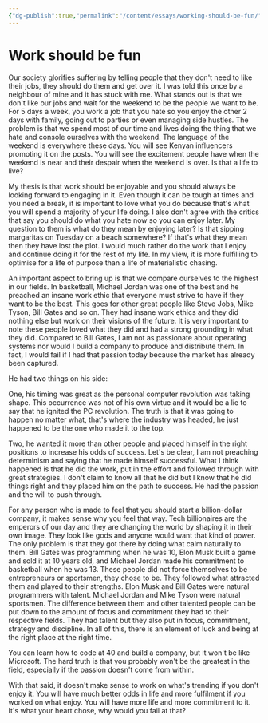 ```yaml
---
{"dg-publish":true,"permalink":"/content/essays/working-should-be-fun/","noteIcon":"2"}
---
```


# Work should be fun

Our society glorifies suffering by telling people that they don't need to like their jobs, they should do them and get over it. I was told this once by a neighbour of mine and it has stuck with me. What stands out is that we don't like our jobs and wait for the weekend to be the people we want to be. For 5 days a week, you work a job that you hate so you enjoy the other 2 days with family, going out to parties or even managing side hustles. The problem is that we spend most of our time and lives doing the thing that we hate and console ourselves with the weekend. The language of the weekend is everywhere these days. You will see Kenyan influencers promoting it on the posts. You will see the excitement people have when the weekend is near and their despair when the weekend is over. Is that a life to live?

My thesis is that work should be enjoyable and you should always be looking forward to engaging in it. Even though it can be tough at times and you need a break, it is important to love what you do because that's what you will spend a majority of your life doing. I also don't agree with the critics that say you should do what you hate now so you can enjoy later. My question to them is what do they mean by enjoying later? Is that sipping margaritas on Tuesday on a beach somewhere? If that's what they mean then they have lost the plot. I would much rather do the work that I enjoy and continue doing it for the rest of my life. In my view, it is more fulfilling to optimise for a life of purpose than a life of materialistic chasing.

An important aspect to bring up is that we compare ourselves to the highest in our fields. In basketball, Michael Jordan was one of the best and he preached an insane work ethic that everyone must strive to have if they want to be the best. This goes for other great people like Steve Jobs, Mike Tyson, Bill Gates and so on. They had insane work ethics and they did nothing else but work on their visions of the future. It is very important to note these people loved what they did and had a strong grounding in what they did. Compared to Bill Gates, I am not as passionate about operating systems nor would I build a company to produce and distribute them. In fact, I would fail if I had that passion today because the market has already been captured. 

He had two things on his side: 

One, his timing was great as the personal computer revolution was taking shape. This occurrence was not of his own virtue and it would be a lie to say that he ignited the PC revolution. The truth is that it was going to happen no matter what, that's where the industry was headed, he just happened to be the one who made it to the top. 

Two, he wanted it more than other people and placed himself in the right positions to increase his odds of success. Let's be clear, I am not preaching determinism and saying that he made himself successful. What I think happened is that he did the work, put in the effort and followed through with great strategies. I don't claim to know all that he did but I know that he did things right and they placed him on the path to success. He had the passion and the will to push through.

For any person who is made to feel that you should start a billion-dollar company, it makes sense why you feel that way. Tech billionaires are the emperors of our day and they are changing the world by shaping it in their own image. They look like gods and anyone would want that kind of power. The only problem is that they got there by doing what calm naturally to them. Bill Gates was programming when he was 10, Elon Musk built a game and sold it at 10 years old, and Michael Jordan made his commitment to basketball when he was 13. These people did not force themselves to be entrepreneurs or sportsmen, they chose to be. They followed what attracted them and played to their strengths. Elon Musk and Bill Gates were natural programmers with talent. Michael Jordan and Mike Tyson were natural sportsmen. The difference between them and other talented people can be put down to the amount of focus and commitment they had to their respective fields. They had talent but they also put in focus, commitment, strategy and discipline. In all of this, there is an element of luck and being at the right place at the right time.

You can learn how to code at 40 and build a company, but it won't be like Microsoft. The hard truth is that you probably won't be the greatest in the field, especially if the passion doesn't come from within.

With that said, it doesn't make sense to work on what's trending if you don't enjoy it. You will have much better odds in life and more fulfilment if you worked on what enjoy. You will have more life and more commitment to it. It's what your heart chose, why would you fail at that?